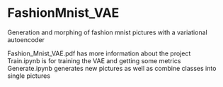 # FashionMnist_VAE
Generation and morphing of fashion mnist pictures with a variational autoencoder

Fashion_Mnist_VAE.pdf has more information about the project \
Train.ipynb is for training the VAE and getting some metrics \
Generate.ipynb generates new pictures as well as combine classes into single pictures
